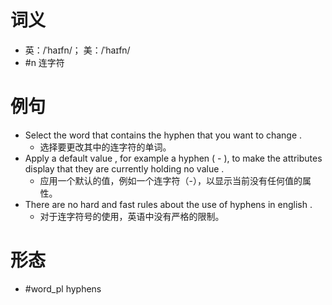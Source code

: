 # 词义
- 英：/ˈhaɪfn/； 美：/ˈhaɪfn/
- #n 连字符
# 例句
- Select the word that contains the hyphen that you want to change .
	- 选择要更改其中的连字符的单词。
- Apply a default value , for example a hyphen ( - ), to make the attributes display that they are currently holding no value .
	- 应用一个默认的值，例如一个连字符（-），以显示当前没有任何值的属性。
- There are no hard and fast rules about the use of hyphens in english .
	- 对于连字符号的使用，英语中没有严格的限制。
# 形态
- #word_pl hyphens
